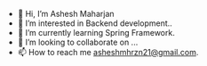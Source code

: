 - 👋 Hi, I’m Ashesh Maharjan
- 👀 I’m interested in Backend development..
- 🌱 I’m currently learning Spring Framework.
- 💞️ I’m looking to collaborate on ...
- 📫 How to reach me asheshmhrzn21@gmail.com.

<!---
ashesh45/ashesh45 is a ✨ special ✨ repository because its `README.md` (this file) appears on your GitHub profile.
You can click the Preview link to take a look at your changes.
--->

